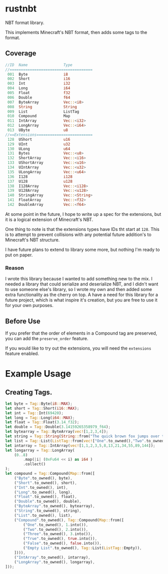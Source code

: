 # rustnbt

NBT format library.

This implements Minecraft's NBT format, then adds some tags to the format.

## Coverage

```rs
//ID  Name                Type         
//=====================================
 001  Byte                i8
 002  Short               i16
 003  Int                 i32
 004  Long                i64
 005  Float               f32
 006  Double              f64
 007  ByteArray           Vec::<i8>
 008  String              String
 009  List                ListTag
 010  Compound            Map
 011  IntArray            Vec::<i32>
 012  LongArray           Vec::<i64>
 013  UByte               u8
//==Extensions=========================
 128  UShort              u16
 129  UInt                u32
 130  ULong               u64
 131  Bytes               Vec::<u8>
 132  ShortArray          Vec::<i16>
 133  UShortArray         Vec::<u16>
 134  UIntArray           Vec::<u32>
 135  ULongArray          Vec::<u64>
 136  I128                i128
 137  U128                u128
 138  I128Array           Vec::<i128>
 139  U128Array           Vec::<u128>
 140  StringArray         Vec::<String>
 141  FloatArray          Vec::<f32>
 142  DoubleArray         Vec::<f64>
```
At some point in the future, I hope to write up a spec for the extensions, but it is a logical extension of Minecraft's NBT.

One thing to note is that the extensions types have IDs tht start at `128`. This is to attempt to prevent collisions with any potential future addition's to Minecraft's NBT structure.

I have future plans to extend to library some more, but nothing I'm ready to put on paper.

### Reason

I wrote this library because I wanted to add something new to the mix. I needed a library that could serialize and deserialize NBT, and I didn't want to use someone else's library, so I wrote my own and then added some extra functionality as the cherry on top. A have a need for this library for a future project, which is what inspire it's creation, but you are free to use it for your own purposes.

## Before Use

If you prefer that the order of elements in a Compound tag are preserved, you can add the `preserve_order` feature.

If you would like to try out the extensions, you will need the `extensions` feature enabled.

# Example Usage

## Creating Tags.

```rs
let byte = Tag::Byte(i8::MAX);
let short = Tag::Short(i16::MAX);
let int = Tag::Int(69420);
let long = Tag::Long(i64::MAX);
let float = Tag::Float(3.14_f32);
let double = Tag::Double(3.14159265358979_f64);
let bytearray = Tag::ByteArray(vec![1,2,3,4]);
let string = Tag::String(String::from("The quick brown fox jumps over the lazy dog🎈🎄"));
let list = Tag::List(ListTag::from(vec!["One".to_owned(),"Two".to_owned(), "Three".to_owned()]));
let intarray = Tag::IntArray(vec![1,1,2,3,5,8,13,21,34,55,89,144]);
let longarray = Tag::LongArray(
    (0..8)
        .map(|i| (0xFu64 << i) as i64 )
        .collect()
);
let compound = Tag::Compound(Map::from([
    ("Byte".to_owned(), byte),
    ("Short".to_owned(), short),
    ("Int".to_owned(), int),
    ("Long".to_owned(), long),
    ("Float".to_owned(), float),
    ("Double".to_owned(), double),
    ("ByteArray".to_owned(), bytearray),
    ("String".to_owned(), string),
    ("List".to_owned(), list),
    ("Compound".to_owned(), Tag::Compound(Map::from([
        ("One".to_owned(), 1.into()),
        ("Two".to_owned(), 2.into()),
        ("Three".to_owned(), 3.into()),
        ("True".to_owned(), true.into()),
        ("False".to_owned(), false.into()),
        ("Empty List".to_owned(), Tag::List(ListTag::Empty)),
    ]))),
    ("IntArray".to_owned(), intarray),
    ("LongArray".to_owned(), longarray),
]));
```